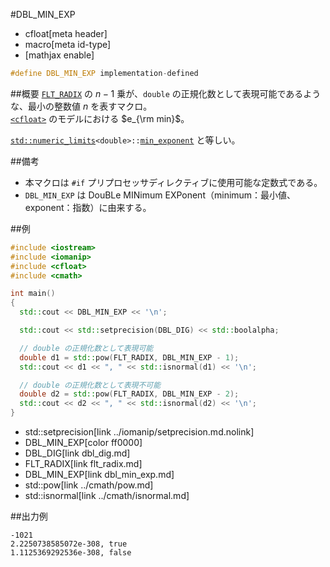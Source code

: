 #DBL_MIN_EXP
* cfloat[meta header]
* macro[meta id-type]
* [mathjax enable]

```cpp
#define DBL_MIN_EXP implementation-defined
```

##概要
[`FLT_RADIX`](flt_radix.md) の $n - 1$ 乗が、`double` の正規化数として表現可能であるような、最小の整数値 $n$ を表すマクロ。  
[`<cfloat>`](../cfloat.md) のモデルにおける $e_{\rm min}$。

[`std::numeric_limits`](/reference/limits/numeric_limits.md)`<double>::`[`min_exponent`](/reference/limits/numeric_limits/min_exponent.md) と等しい。


##備考
- 本マクロは `#if` プリプロセッサディレクティブに使用可能な定数式である。
- `DBL_MIN_EXP` は DouBLe MINimum EXPonent（minimum：最小値、exponent：指数）に由来する。


##例
```cpp
#include <iostream>
#include <iomanip>
#include <cfloat>
#include <cmath>

int main()
{
  std::cout << DBL_MIN_EXP << '\n';

  std::cout << std::setprecision(DBL_DIG) << std::boolalpha;

  // double の正規化数として表現可能
  double d1 = std::pow(FLT_RADIX, DBL_MIN_EXP - 1);
  std::cout << d1 << ", " << std::isnormal(d1) << '\n';

  // double の正規化数として表現不可能
  double d2 = std::pow(FLT_RADIX, DBL_MIN_EXP - 2);
  std::cout << d2 << ", " << std::isnormal(d2) << '\n';
}
```
* std::setprecision[link ../iomanip/setprecision.md.nolink]
* DBL_MIN_EXP[color ff0000]
* DBL_DIG[link dbl_dig.md]
* FLT_RADIX[link flt_radix.md]
* DBL_MIN_EXP[link dbl_min_exp.md]
* std::pow[link ../cmath/pow.md]
* std::isnormal[link ../cmath/isnormal.md]

##出力例
```
-1021
2.2250738585072e-308, true
1.1125369292536e-308, false
```
